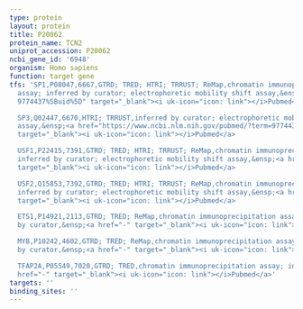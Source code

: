 ```yaml
---
type: protein
layout: protein
title: P20062
protein_name: TCN2
uniprot_accession: P20062
ncbi_gene_id: '6948'
organism: Homo sapiens
function: target gene
tfs: 'SP1,P08047,6667,GTRD; TRED; HTRI; TRRUST; ReMap,chromatin immunoprecipitation
  assay; inferred by curator; electrophoretic mobility shift assay,&ensp;<a href="https://www.ncbi.nlm.nih.gov/pubmed/?term=9632663;
  9774437%5Buid%5D" target="_blank"><i uk-icon="icon: link"></i>Pubmed</a>

  SP3,Q02447,6670,HTRI; TRRUST,inferred by curator; electrophoretic mobility shift
  assay,&ensp;<a href="https://www.ncbi.nlm.nih.gov/pubmed/?term=9774437; 9632663%5Buid%5D"
  target="_blank"><i uk-icon="icon: link"></i>Pubmed</a>

  USF1,P22415,7391,GTRD; TRED; HTRI; TRRUST; ReMap,chromatin immunoprecipitation assay;
  inferred by curator; electrophoretic mobility shift assay,&ensp;<a href="https://www.ncbi.nlm.nih.gov/pubmed/?term=9774437%5Buid%5D"
  target="_blank"><i uk-icon="icon: link"></i>Pubmed</a>

  USF2,Q15853,7392,GTRD; TRED; HTRI; TRRUST; ReMap,chromatin immunoprecipitation assay;
  inferred by curator; electrophoretic mobility shift assay,&ensp;<a href="https://www.ncbi.nlm.nih.gov/pubmed/?term=9774437%5Buid%5D"
  target="_blank"><i uk-icon="icon: link"></i>Pubmed</a>

  ETS1,P14921,2113,GTRD; TRED; ReMap,chromatin immunoprecipitation assay; inferred
  by curator,&ensp;<a href="-" target="_blank"><i uk-icon="icon: link"></i>Pubmed</a>

  MYB,P10242,4602,GTRD; TRED; ReMap,chromatin immunoprecipitation assay; inferred
  by curator,&ensp;<a href="-" target="_blank"><i uk-icon="icon: link"></i>Pubmed</a>

  TFAP2A,P05549,7020,GTRD; TRED,chromatin immunoprecipitation assay; inferred by curator,&ensp;<a
  href="-" target="_blank"><i uk-icon="icon: link"></i>Pubmed</a>'
targets: ''
binding_sites: ''
---
```

